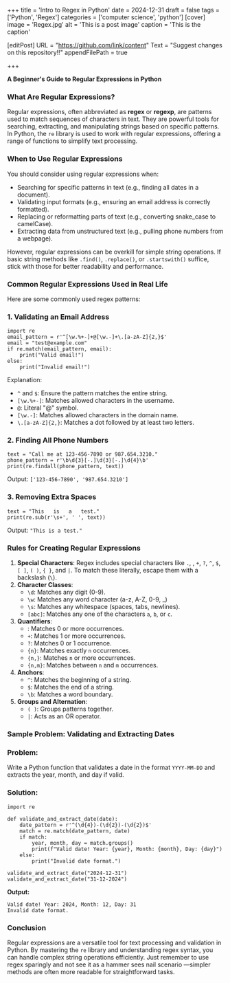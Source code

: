 +++
title = 'Intro to Regex in Python'
date = 2024-12-31
draft = false
tags = ['Python', 'Regex']
categories = ['computer science', 'python']
[cover]
    image = 'Regex.jpg'
    alt = 'This is a post image'
    caption = 'This is the caption'

[editPost]
    URL = "https://github.com/link/content"
    Text = "Suggest changes on this repository!!" 
    appendFilePath = true 

+++

**A Beginner's Guide to Regular Expressions in Python**

### What Are Regular Expressions?

Regular expressions, often abbreviated as **regex** or **regexp**, are patterns used to match sequences of characters in text. They are powerful tools for searching, extracting, and manipulating strings based on specific patterns. In Python, the `re` library is used to work with regular expressions, offering a range of functions to simplify text processing.

### When to Use Regular Expressions

You should consider using regular expressions when:

- Searching for specific patterns in text (e.g., finding all dates in a document).
- Validating input formats (e.g., ensuring an email address is correctly formatted).
- Replacing or reformatting parts of text (e.g., converting snake_case to camelCase).
- Extracting data from unstructured text (e.g., pulling phone numbers from a webpage).

However, regular expressions can be overkill for simple string operations. If basic string methods like `.find()`, `.replace()`, or `.startswith()` suffice, stick with those for better readability and performance.

### Common Regular Expressions Used in Real Life

Here are some commonly used regex patterns:

### 1. Validating an Email Address

```
import re
email_pattern = r'^[\w.%+-]+@[\w.-]+\.[a-zA-Z]{2,}$'
email = "test@example.com"
if re.match(email_pattern, email):
    print("Valid email!")
else:
    print("Invalid email!")
```

Explanation:

- `^` and `$`: Ensure the pattern matches the entire string.
- `[\w.%+-]`: Matches allowed characters in the username.
- `@`: Literal "@" symbol.
- `[\w.-]`: Matches allowed characters in the domain name.
- `\.[a-zA-Z]{2,}`: Matches a dot followed by at least two letters.

### 2. Finding All Phone Numbers

```
text = "Call me at 123-456-7890 or 987.654.3210."
phone_pattern = r'\b\d{3}[-.]\d{3}[-.]\d{4}\b'
print(re.findall(phone_pattern, text))
```

Output: `['123-456-7890', '987.654.3210']`

### 3. Removing Extra Spaces

```
text = "This   is   a   test."
print(re.sub(r'\s+', ' ', text))
```

Output: `"This is a test."`

### Rules for Creating Regular Expressions

1. **Special Characters**: Regex includes special characters like `.`, , `+`, `?`, `^`, `$`, `[ ]`, `( )`, `{ }`, and `|`. To match these literally, escape them with a backslash (`\`).
2. **Character Classes**:
    - `\d`: Matches any digit (0-9).
    - `\w`: Matches any word character (a-z, A-Z, 0-9, _)
    - `\s`: Matches any whitespace (spaces, tabs, newlines).
    - `[abc]`: Matches any one of the characters `a`, `b`, or `c`.
3. **Quantifiers**:
    - : Matches 0 or more occurrences.
    - `+`: Matches 1 or more occurrences.
    - `?`: Matches 0 or 1 occurrence.
    - `{n}`: Matches exactly `n` occurrences.
    - `{n,}`: Matches `n` or more occurrences.
    - `{n,m}`: Matches between `n` and `m` occurrences.
4. **Anchors**:
    - `^`: Matches the beginning of a string.
    - `$`: Matches the end of a string.
    - `\b`: Matches a word boundary.
5. **Groups and Alternation**:
    - `( )`: Groups patterns together.
    - `|`: Acts as an OR operator.

### Sample Problem: Validating and Extracting Dates

### Problem:

Write a Python function that validates a date in the format `YYYY-MM-DD` and extracts the year, month, and day if valid.

### Solution:

```
import re

def validate_and_extract_date(date):
    date_pattern = r'^(\d{4})-(\d{2})-(\d{2})$'
    match = re.match(date_pattern, date)
    if match:
        year, month, day = match.groups()
        print(f"Valid date! Year: {year}, Month: {month}, Day: {day}")
    else:
        print("Invalid date format.")

validate_and_extract_date("2024-12-31")
validate_and_extract_date("31-12-2024")
```

**Output:**

```
Valid date! Year: 2024, Month: 12, Day: 31
Invalid date format.
```

### Conclusion

Regular expressions are a versatile tool for text processing and validation in Python. By mastering the `re` library and understanding regex syntax, you can handle complex string operations efficiently. Just remember to use regex sparingly and not see it as a hammer sees nail scenario —simpler methods are often more readable for straightforward tasks.